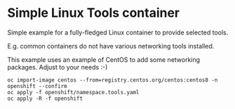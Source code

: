 # Simple Linux Tools container

Simple example for a fully-fledged Linux container to provide selected tools.

E.g. common containers do not have various networking tools installed.

This example uses an example of CentOS to add some networking packages. Adjust to your needs :-)

```shell
oc import-image centos --from=registry.centos.org/centos:centos8 -n openshift --confirm
oc apply -f openshift/namespace.tools.yaml
oc apply -R -f openshift
```



